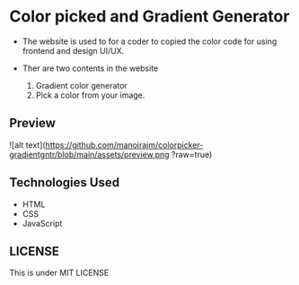 # Color picked and Gradient Generator 
- The website is used to  for a coder to copied the color code for using frontend and design UI/UX.


- Ther are two contents in the website
   1. Gradient color generator 
   2. Pick a color from your image.

## Preview
![alt text](https://github.com/manojrajm/colorpicker-gradientgntr/blob/main/assets/preview.png
?raw=true)

## Technologies Used
- HTML
- CSS
- JavaScript


## LICENSE

This is under MIT LICENSE